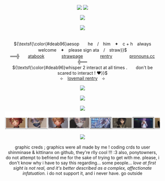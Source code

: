 <p align="center"> 
    <img src="https://file.garden/ZrgE6xyrrgxh47YJ/IMG_3683.png"/>
  <img src="https://komarev.com/ghpvc/?username=aesvic&color=a7485a&style=flat&label=lovelies+!"/>
<p align="center">
<img src="https://file.garden/ZrgE6xyrrgxh47YJ/IMG_3682.png"/>
</p>

<p align="center">
<img src="https://readme-typing-svg.demolab.com?font=Crimson+Text&duration=2000&pause=1000&color=C76F76&center=true&width=435&lines=Holding+hands+%2C+say+I+can%E2%80%99t+.;You%E2%80%99re+telling+me+%2C+%E2%80%9C+yes+%2C+I+can+!+%E2%80%9C;%E2%80%9C+Yes+%2C+I+can+%3F+%E2%80%9C;%E2%80%9C+Yes+%2C+I+can+!+%E2%80%9C;I+wasted+like+half+of+my+summer+%E2%80%94;%E2%80%94+tryna+hold+on+your+hand+.;You%E2%80%99re+the+leech+%2C+I%E2%80%99m+the+man+%2C;I+guess+you+don%E2%80%99t+understand+."/>
</p>

<p align="center">
   <br> ${\textsf{\color{#deab96}aesop　　he　/　him　✦　c + h　always welcome　✦　please sign ata　/　straw}}$ 
 <br>
  ══╬　　<a href="https://medkit.atabook.org">atabook</a>　　　　<a href="https://aesvic.straw.page">strawpage</a>　　　　<a href="https://rentry.co/six-eared-macaque">rentry</a>　　　　<a href="https://pronouns.cc/@victorgrantz">pronouns.cc</a>　　╬══
     <br> ${\textsf{\color{#deab96}whisper 2 interact at all times .　　don't be scared to interact ! ♥}}$ 
 <br>
   ⟣⠀ <a href="https://rentry.co/sun-wukong">lovemail rentry</a> ⠀⟢
  </p>

<p align="center">
<img src="https://file.garden/ZrgE6xyrrgxh47YJ/IMG_3684.png"/>
</p>


<p align="center">
<img src="https://file.garden/ZrgE6xyrrgxh47YJ/IMG_3685.png"/>
</p>
<p align="center">
  <img src=https://spotify-github-profile.kittinanx.com/api/view?uid=h63e9eve7j8iinoi3disbnwky&cover_image=true&theme=novatorem&show_offline=false&background_color=725b73&interchange=false&bar_color=f9eed9&bar_color_cover=true)](https://spotify-github-profile.kittinanx.com/api/view?uid=h63e9eve7j8iinoi3disbnwky&redirect=true)>
<a href="https://github.com/shinminase/marquee/">
  <img src="images/svg/marquee.svg"></img>
</a>
  
<p align="center">
<img src="https://file.garden/ZrgE6xyrrgxh47YJ/IMG_3685.png"/>
</p>

<p align="center">
graphic creds ; graphics were all made by me ! coding crds to user shinminase & kittinanx on github, they're rlly cool !!! :3  also, ponytowners, do not attempt to befriend me for the sake of trying to get with me.  please, i don't know why i have to say this regarding... some people...  <i> love at first sight is not real, and it's better described as a complex, affectionate infatuation. </i>  i do not support it, and i never have.  go outside
</p>
